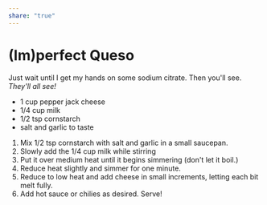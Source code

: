 ```yaml
---
share: "true"
---
```


# (Im)perfect Queso
Just wait until I get my hands on some sodium citrate. Then you'll see. *They'll all see!*

- 1 cup pepper jack cheese
- 1/4 cup milk
- 1/2 tsp cornstarch
- salt and garlic to taste

1. Mix 1/2 tsp cornstarch with salt and garlic in a small saucepan.
2. Slowly add the 1/4 cup milk while stirring
3. Put it over medium heat until it begins simmering (don't let it boil.)
4. Reduce heat slightly and simmer for one minute.
5. Reduce to low heat and add cheese in small increments, letting each bit melt fully.
6. Add hot sauce or chilies as desired. Serve!
